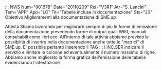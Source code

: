  :  : NWS Num="001678" Date="20110209" Rel="V3R1" Atr="S. Lancini" Tem="APP" App="LO" Tit="Tabelle incluse in documentazione" Sts="20"
Obiettivo
Miglioramenti alla documentazione di SME.up

Attività
Stiamo lavorando per migliorare sempre di più le forme di emissione della documentazione prevedendo
forme di output quali WIKI, manuali consultabili come libri ecc.
All'interno di tale attività abbiamo previsto la possibilità di inserire nella documentazione anche tutte le "matrici" di SME.up.
E' possibile pertanto inserendo il TAG  :  : I.INC.SER indicare il servizio e limitare le colonne ed eventualmente il numero massimo di righe.
Abbiamo anche migliorato la forma grafica dell'emissione delle tabelle evidenziando l'intestazione
